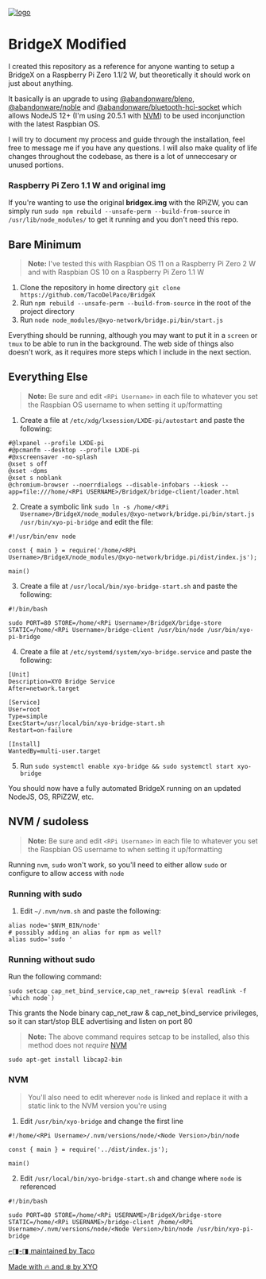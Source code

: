 [![logo][]](https://xyo.network)

# BridgeX Modified
I created this repository as a reference for anyone wanting to setup a BridgeX on a Raspberry Pi Zero 1.1/2 W, but theoretically it should work on just about anything.

It basically is an upgrade to using [@abandonware/bleno](https://github.com/abandonware/bleno), [@abandonware/noble](https://github.com/abandonware/noble) and [@abandonware/bluetooth-hci-socket](https://github.com/abandonware/bluetooth-hci-socket) which allows NodeJS 12+ (I'm using 20.5.1 with [NVM](https://github.com/nvm-sh/nvm)) to be used inconjunction with the latest Raspbian OS.

I will try to document my process and guide through the installation, feel free to message me if you have any questions. I will also make quality of life changes throughout the codebase, as there is a lot of unneccesary or unused portions.

### Raspberry Pi Zero 1.1 W and original img
If you're wanting to use the original **bridgex.img** with the RPiZW, you can simply run `sudo npm rebuild --unsafe-perm --build-from-source` in `/usr/lib/node_modules/` to get it running and you don't need this repo.

## Bare Minimum
> **Note:** I've tested this with Raspbian OS 11 on a Raspberry Pi Zero 2 W and with Raspbian OS 10 on a Raspberry Pi Zero 1.1 W

1. Clone the repository in home directory
   `git clone https://github.com/TacoDelPaco/BridgeX`
2. Run `npm rebuild --unsafe-perm --build-from-source` in the root of the project directory
3. Run `node node_modules/@xyo-network/bridge.pi/bin/start.js`

Everything should be running, although you may want to put it in a `screen` or `tmux` to be able to run in the background. The web side of things also doesn't work, as it requires more steps which I include in the next section.

## Everything Else
> **Note:** Be sure and edit `<RPi Username>` in each file to whatever you set the Raspbian OS username to when setting it up/formatting
1. Create a file at `/etc/xdg/lxsession/LXDE-pi/autostart` and paste the following:
```
#@lxpanel --profile LXDE-pi
#@pcmanfm --desktop --profile LXDE-pi
#@xscreensaver -no-splash
@xset s off
@xset -dpms
@xset s noblank
@chromium-browser --noerrdialogs --disable-infobars --kiosk --app=file:///home/<RPi USERNAME>/BridgeX/bridge-client/loader.html
```
2. Create a symbolic link `sudo ln -s /home/<RPi Username>/BridgeX/node_modules/@xyo-network/bridge.pi/bin/start.js /usr/bin/xyo-pi-bridge` and edit the file:
```
#!/usr/bin/env node

const { main } = require('/home/<RPi Username>/BridgeX/node_modules/@xyo-network/bridge.pi/dist/index.js');

main()
```
3. Create a file at `/usr/local/bin/xyo-bridge-start.sh` and paste the following:
```
#!/bin/bash

sudo PORT=80 STORE=/home/<RPi Username>/BridgeX/bridge-store STATIC=/home/<RPi Username>/bridge-client /usr/bin/node /usr/bin/xyo-pi-bridge
```
4. Create a file at `/etc/systemd/system/xyo-bridge.service` and paste the following:
```
[Unit]
Description=XYO Bridge Service
After=network.target

[Service]
User=root
Type=simple
ExecStart=/usr/local/bin/xyo-bridge-start.sh
Restart=on-failure

[Install]
WantedBy=multi-user.target
```
5. Run `sudo systemctl enable xyo-bridge && sudo systemctl start xyo-bridge`

You should now have a fully automated BridgeX running on an updated NodeJS, OS, RPiZ2W, etc.

## NVM / sudoless
> **Note:** Be sure and edit `<RPi Username>` in each file to whatever you set the Raspbian OS username to when setting it up/formatting

Running `nvm`, `sudo` won't work, so you'll need to either allow `sudo` or configure to allow access with `node`

### Running with sudo
1. Edit `~/.nvm/nvm.sh` and paste the following:
```
alias node='$NVM_BIN/node'
# possibly adding an alias for npm as well?
alias sudo='sudo '
```

### Running without sudo
Run the following command:

```
sudo setcap cap_net_bind_service,cap_net_raw+eip $(eval readlink -f `which node`)
```

This grants the Node binary cap_net_raw & cap_net_bind_service privileges, so it can start/stop BLE advertising and listen on port 80

> **Note:** The above command requires setcap to be installed, also this method does not _require_ [NVM](https://github.com/nvm-sh/nvm)

`sudo apt-get install libcap2-bin`

### NVM

> You'll also need to edit wherever `node` is linked and replace it with a static link to the NVM version you're using
1. Edit `/usr/bin/xyo-bridge` and change the first line
```
#!/home/<RPi Username>/.nvm/versions/node/<Node Version>/bin/node

const { main } = require('../dist/index.js');

main()
```
2. Edit `/usr/local/bin/xyo-bridge-start.sh` and change where `node` is referenced
```
#!/bin/bash

sudo PORT=80 STORE=/home/<RPi USERNAME>/BridgeX/bridge-store STATIC=/home/<RPi USERNAME>/bridge-client /home/<RPi Username>/.nvm/versions/node/<Node Version>/bin/node /usr/bin/xyo-pi-bridge
```

[⌐◨-◨ maintained by Taco](https://x.com/omghax)

[Made with 🔥 and ❄️ by XYO](https://xyo.network)

[logo]: https://cdn.xy.company/img/brand/XYO_full_colored.png
